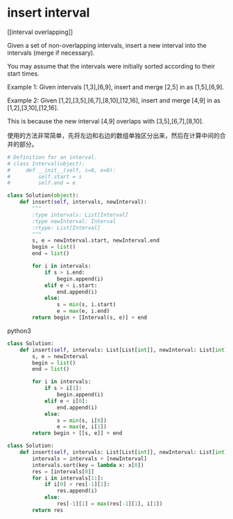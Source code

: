 # insert interval

[[interval overlapping]]

Given a set of non-overlapping intervals, insert a new interval into the intervals (merge if necessary).

You may assume that the intervals were initially sorted according to their start times.

Example 1:
Given intervals [1,3],[6,9], insert and merge [2,5] in as [1,5],[6,9].

Example 2:
Given [1,2],[3,5],[6,7],[8,10],[12,16], insert and merge [4,9] in as [1,2],[3,10],[12,16].

This is because the new interval [4,9] overlaps with [3,5],[6,7],[8,10].

使用的方法非常简单，先将左边和右边的数组单独区分出来，然后在计算中间的合并的部分。

```Python
# Definition for an interval.
# class Interval(object):
#     def __init__(self, s=0, e=0):
#         self.start = s
#         self.end = e

class Solution(object):
    def insert(self, intervals, newInterval):
        """
        :type intervals: List[Interval]
        :type newInterval: Interval
        :rtype: List[Interval]
        """
        s, e = newInterval.start, newInterval.end
        begin = list()
        end = list()

        for i in intervals:
            if s > i.end:
                begin.append(i)
            elif e < i.start:
                end.append(i)
            else:
                s = min(s, i.start)
                e = max(e, i.end)
        return begin + [Interval(s, e)] + end
```

python3

```python
class Solution:
    def insert(self, intervals: List[List[int]], newInterval: List[int]) -> List[List[int]]:
        s, e = newInterval
        begin = list()
        end = list()

        for i in intervals:
            if s > i[1]:
                begin.append(i)
            elif e < i[0]:
                end.append(i)
            else:
                s = min(s, i[0])
                e = max(e, i[1])
        return begin + [[s, e]] + end
```

```python
class Solution:
    def insert(self, intervals: List[List[int]], newInterval: List[int]) -> List[List[int]]:
        intervals = intervals + [newInterval]
        intervals.sort(key = lambda x: x[0])
        res = [intervals[0]]
        for i in intervals[1:]:
            if i[0] > res[-1][1]:
                res.append(i)
            else:
                res[-1][1] = max(res[-1][1], i[1])
        return res
```
